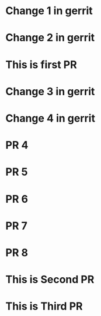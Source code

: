 # Change 1 in gerrit  
# Change 2 in gerrit  
# This is first PR
# Change 3 in gerrit  
# Change 4 in gerrit  
# PR 4
# PR 5
# PR 6

# PR 7

# PR 8
# This is Second PR
# This is Third PR
